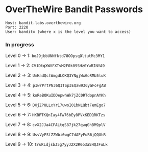 # OverTheWire Bandit Passwords

```
Host: bandit.labs.overthewire.org  
Port: 2220  
User: banditx (where x is the level you want to access)
```

### In progress

Level 0 -> 1: ```boJ9jbbUNNfktd78OOpsqOltutMc3MY1```

Level 1 -> 2: ```CV1DtqXWVFXTvM2F0k09SHz0YwRINYA9```

Level 2 -> 3: ```UmHadQclWmgdLOKQ3YNgjWxGoRMb5luK```

Level 3 -> 4: ```pIwrPrtPN36QITSp3EQaw936yaFoFgAB```

Level 4 -> 5: ```koReBOKuIDDepwhWk7jZC0RTdopnAYKh```

Level 5 -> 6: ```DXjZPULLxYr17uwoI01bNLQbtFemEgo7```

Level 6 -> 7: ```HKBPTKQnIay4Fw76bEy8PVxKEDQRKTzs```

Level 7 -> 8: ```cvX2JJa4CFALtqS87jk27qwqGhBM9plV```

Level 8 -> 9: ```UsvVyFSfZZWbi6wgC7dAFyFuR6jQQUhR```

Level 9 -> 10: ```truKLdjsbJ5g7yyJ2X2R0o3a5HQJFuLk```
